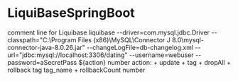# LiquiBaseSpringBoot
comment line for Liquibase
liquibase --driver=com.mysql.jdbc.Driver --classpath="C:\Program Files (x86)\MySQL\Connector J 8.0\mysql-connector-java-8.0.26.jar" --changeLogFile=db-changelog.xml --url="jdbc:mysql://localhost:3306/dating" --username=webuser --password=aSecretPass ${action} number
action:
    + update
    + tag
    + dropAll
    + rollback tag tag_name
    + rollbackCount number

